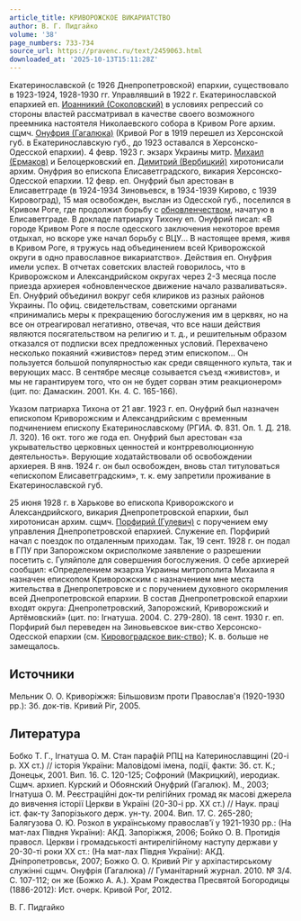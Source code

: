 ```yaml
---
article_title: КРИВОРОЖСКОЕ ВИКАРИАТСТВО
author: В. Г. Пидгайко
volume: '38'
page_numbers: 733-734
source_url: https://pravenc.ru/text/2459063.html
downloaded_at: '2025-10-13T15:11:28Z'
---
```


Екатеринославской (с 1926 Днепропетровской) епархии, существовало в 1923-1924, 1928-1930 гг. Управлявший в 1922 г. Екатеринославской епархией еп. [Иоанникий (Соколовский)](<https://pravenc.ru/text/Иоанникий (Соколовский).html>) в условиях репрессий со стороны властей рассматривал в качестве своего возможного преемника настоятеля Николаевского собора в Кривом Роге архим. сщмч. [Онуфрия (Гагалюка)](<https://pravenc.ru/text/Онуфрия (Гагалюка).html>) (Кривой Рог в 1919 перешел из Херсонской губ. в Екатеринославскую губ., до 1923 оставался в Херсонско-Одесской епархии). 4 февр. 1923 г. экзарх Украины митр. [Михаил (Ермаков)](<https://pravenc.ru/text/Михаил (Ермаков).html>) и Белоцерковский еп. [Димитрий (Вербицкий)](<https://pravenc.ru/text/Димитрий (Вербицкий).html>) хиротонисали архим. Онуфрия во епископа Елисаветградского, викария Херсонско-Одесской епархии. 12 февр. еп. Онуфрий был арестован в Елисаветграде (в 1924-1934 Зиновьевск, в 1934-1939 Кирово, с 1939 Кировоград), 15 мая освобожден, выслан из Одесской губ., поселился в Кривом Роге, где продолжил борьбу с [обновленчеством](https://pravenc.ru/text/обновленчеством.html), начатую в Елисаветграде. В докладе патриарху Тихону еп. Онуфрий писал: «В городе Кривом Роге я после одесского заключения некоторое время отдыхал, но вскоре уже начал борьбу с ВЦУ... В настоящее время, живя в Кривом Роге, я тружусь над объединением всей Криворожской округи в одно православное викариатство». Действия еп. Онуфрия имели успех. В отчетах советских властей говорилось, что в Криворожском и Александрийском округах через 2-3 месяца после приезда архиерея «обновленческое движение начало разваливаться». Еп. Онуфрий объединил вокруг себя клириков из разных районов Украины. По офиц. свидетельствам, советскими органами «принимались меры к прекращению богослужения им в церквях, но на все он отреагировал негативно, отвечая, что все наши действия являются посягательством на религию и т. д., и решительным образом отказался от подписки всех предложенных условий. Перехвачено несколько покаяний «живистов» перед этим епископом... Он пользуется большой популярностью как среди священного культа, так и верующих масс. В сентябре месяце созывается съезд «живистов», и мы не гарантируем того, что он не будет сорван этим реакционером» (цит. по: Дамаскин. 2001. Кн. 4. С. 165-166).

Указом патриарха Тихона от 21 авг. 1923 г. еп. Онуфрий был назначен епископом Криворожским и Александрийским с временным подчинением епископу Екатеринославскому (РГИА. Ф. 831. Оп. 1. Д. 218. Л. 320). 16 окт. того же года еп. Онуфрий был арестован «за укрывательство церковных ценностей и контрреволюционную деятельность». Верующие ходатайствовали об освобождении архиерея. В янв. 1924 г. он был освобожден, вновь стал титуловаться «епископом Елисаветградским», т. к. ему запретили проживание в Екатеринославской губ.

25 июня 1928 г. в Харькове во епископа Криворожского и Александрийского, викария Днепропетровской епархии, был хиротонисан архим. сщмч. [Порфирий (Гулевич)](<https://pravenc.ru/text/Порфирий (Гулевич).html>) с поручением ему управления Днепропетровской епархией. Служение еп. Порфирий начал с поездок по отдаленным приходам. Так, 19 сент. 1928 г. он подал в ГПУ при Запорожском окрисполкоме заявление о разрешении посетить с. Гуляйполе для совершения богослужения. О себе архиерей сообщил: «Определением экзарха Украины митрополита Михаила я назначен епископом Криворожским с назначением мне места жительства в Днепропетровске и с поручением духовного окормления всей Днепропетровской епархии. В состав Днепропетровской епархии входят округа: Днепропетровский, Запорожский, Криворожский и Артёмовский» (цит. по: Iгнатуша. 2004. С. 279-280). 18 сент. 1930 г. еп. Порфирий был переведен на Зиновьевское вик-ство Херсонско-Одесской епархии (см. [Кировоградское вик-ство](<https://pravenc.ru/text/Кировоградское вик-ство.html>)); К. в. больше не замещалось.

## Источники

Мельник О. О. Криворiжжя: Бiльшовизм проти Православ'я (1920-1930 рр.): Зб. док-тiв. Кривий Рiг, 2005.

## Литература

Бобко Т. Г., Iгнатуша О. М. Стан парафiй РПЦ на Катеринославщинi (20-i р. ХХ ст.) // iсторiя Украïни: Маловiдомi iмена, подiï, факти: Зб. ст. К.; Донецьк, 2001. Вип. 16. С. 120-125; Софроний (Макрицкий), иеродиак. Сщмч. архиеп. Курский и Обоянский Онуфрий (Гагалюк). М., 2003; Iгнатуша О. М. Реєстрацiйнi док-ти релiгiйних громад як масовi джерела до вивчення iсторiï Церкви в Украïнi (20-30-i рр. ХХ ст.) // Наук. працi iст. фак-ту Запорiзького держ. ун-ту. 2004. Вип. 17. С. 265-280; Балягузова О. Ю. Розкол в украïнському православ'ï у 1921-1930 рр.: (На мат-лах Пiвдня Украïни): АКД. Запорiжжя, 2006; Бойко О. В. Протидiя правосл. Церкви i громадськостi антирелiгiйному наступу держави у 20-30-тi роки ХХ ст.: (На мат-лах Пiвдня Украïни): АКД. Днiпропетровськ, 2007; Божко О. О. Кривий Рiг у архiпастирському служiннi сщмч. Онуфрiя (Гагалюка) // Гуманiтарний журнал. 2010. № 3/4. С. 107-112; он же (Божко А. А.). Храм Рождества Пресвятой Богородицы (1886-2012): Ист. очерк. Кривой Рог, 2012.

В. Г. Пидгайко
